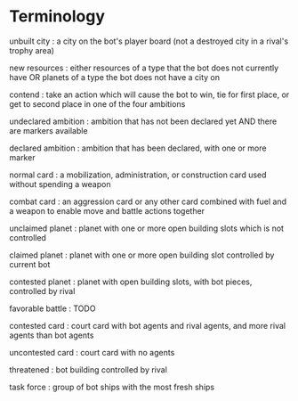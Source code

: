 # Terminology

unbuilt city
: a city on the bot's player board (not a destroyed city in a rival's trophy area)

new resources
: either resources of a type that the bot does not currently have OR planets of a type the bot does not have a city on

contend
: take an action which will cause the bot to win, tie for first place, or get to second place in one of the four ambitions

undeclared ambition
: ambition that has not been declared yet AND there are markers available

declared ambition
: ambition that has been declared, with one or more marker

normal card
: a mobilization, administration, or construction card used without spending a weapon

combat card
: an aggression card or any other card combined with fuel and a weapon to enable move and battle actions together

unclaimed planet
: planet with one or more open building slots which is not controlled

claimed planet
: planet with one or more open building slot controlled by current bot

contested planet
: planet with open building slots, with bot pieces, controlled by rival

favorable battle
: TODO

contested card
: court card with bot agents and rival agents, and more rival agents than bot agents

uncontested card
: court card with no agents

threatened
: bot building controlled by rival

task force
: group of bot ships with the most fresh ships

